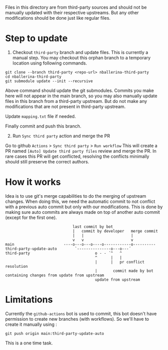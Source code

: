 Files in this directory are from third-party sources and should not be manually updated with their respective upstreams.  But any other modifications should be done just like regular files.
 
Step to update
==============
 
1. Checkout `third-party` branch and update files.
This is currently a manual step. You may checkout this orphan branch to a temporary location using following commands.
 
```
git clone --branch third-party <repo-url> nballerina-third-party
cd nballerina-third-party
git submodule update --init --recursive
```
Above command should update the git submodules. Commits you make here will not appear in the main branch, so you may also manually update files in this branch from a third-party upstream. But do not make any modifications that are not present in third-party upstream.
 
Update `mapping.txt` file if needed.
 
Finally commit and push this branch.
 
2. Run `Sync third party` action and merge the PR
 
Go to github `Actions` > `Sync third party` > `Run workflow`
This will create a PR named `[Auto] Update third party files` review and merge the PR.
In rare cases this PR will get conflicted, resolving the conflicts minimally should still preserve the correct authors.
 
How it works
============

Idea is to use git's merge capabilities to do the merging of upstream changes. When doing this, we need the automatic commit to not conflict with a previous auto commit but only with our modifications.
This is done by making sure auto commits are always made on top of another auto commit (except for the first one).

```
                              last commit by bot        
                              |   commit by developer   merge commit  
                              |   |                     |
                              v   v                     v
main                      ----o---o---o----o------------o----------
third-party-update-auto        `---------------o---o---´
third-party                             o - - ´^   ^
                                        ^      |   |
                                        |      |   pr conflict resolution
                                        |       commit made by bot containing changes from update from upstream
                                        update from upstream
```

Limitations
===========
Currently the `github-actions` bot is used to commit, this bot doesn't have permission to create new branches (with workflows). So we'll have to create it manually using :
```
git push origin main:third-party-update-auto
```
This is a one time task.
